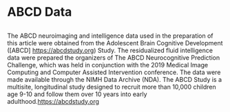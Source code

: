 # ABCD Data
##
The ABCD neuroimaging and intelligence data used in the preparation of this article were obtained from the Adolescent Brain Cognitive Development
([ABCD] https://abcdstudy.org) Study. The residualized fluid intelligence data were prepared the organizers of The ABCD Neurocognitive Prediction
Challenge, which was held in conjunction with the 2019 Medical Image Computing and Computer Assisted Intervention conference. The data were made
available through the NIMH Data Archive (NDA). The ABCD Study is a multisite, longitudinal study designed to recruit more than 10,000
children age 9-10 and follow them over 10 years into early adulthood.https://abcdstudy.org
